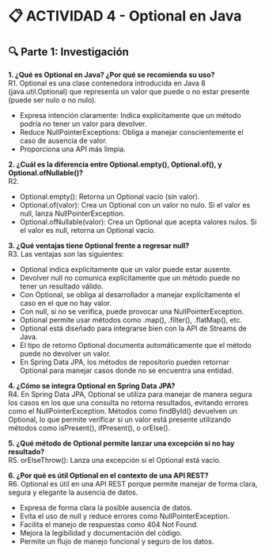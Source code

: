 # 📋 ACTIVIDAD 4 - Optional en Java

## 🔍 Parte 1: Investigación

**1. ¿Qué es Optional en Java? ¿Por qué se recomienda su uso?**  
R1. Optional es una clase contenedora introducida en Java 8 (java.util.Optional) que representa un valor que puede o no estar presente (puede ser nulo o no nulo).  
- Expresa intención claramente: Indica explícitamente que un método podría no tener un valor para devolver.  
- Reduce NullPointerExceptions: Obliga a manejar conscientemente el caso de ausencia de valor.  
- Proporciona una API más limpia.  

**2. ¿Cuál es la diferencia entre Optional.empty(), Optional.of(), y Optional.ofNullable()?**  
R2.  
- Optional.empty(): Retorna un Optional vacío (sin valor).  
- Optional.of(valor): Crea un Optional con un valor no nulo. Si el valor es null, lanza NullPointerException.  
- Optional.ofNullable(valor): Crea un Optional que acepta valores nulos. Si el valor es null, retorna un Optional vacío.  

**3. ¿Qué ventajas tiene Optional frente a regresar null?**  
R3. Las ventajas son las siguientes:  
- Optional indica explícitamente que un valor puede estar ausente.  
- Devolver null no comunica explícitamente que un método puede no tener un resultado válido.  
- Con Optional, se obliga al desarrollador a manejar explícitamente el caso en el que no hay valor.  
- Con null, si no se verifica, puede provocar una NullPointerException.  
- Optional permite usar métodos como .map(), .filter(), .flatMap(), etc.  
- Optional está diseñado para integrarse bien con la API de Streams de Java.  
- El tipo de retorno Optional<T> documenta automáticamente que el método puede no devolver un valor.  
- En Spring Data JPA, los métodos de repositorio pueden retornar Optional para manejar casos donde no se encuentra una entidad.  

**4. ¿Cómo se integra Optional en Spring Data JPA?**  
R4. En Spring Data JPA, Optional se utiliza para manejar de manera segura los casos en los que una consulta no retorna resultados, evitando errores como el NullPointerException. Métodos como findById() devuelven un Optional<T>, lo que permite verificar si un valor está presente utilizando métodos como isPresent(), ifPresent(), o orElse().  

**5. ¿Qué método de Optional permite lanzar una excepción si no hay resultado?**  
R5. orElseThrow(): Lanza una excepción si el Optional está vacío.  

**6. ¿Por qué es útil Optional en el contexto de una API REST?**  
R6. Optional es útil en una API REST porque permite manejar de forma clara, segura y elegante la ausencia de datos.  
- Expresa de forma clara la posible ausencia de datos.  
- Evita el uso de null y reduce errores como NullPointerException.  
- Facilita el manejo de respuestas como 404 Not Found.  
- Mejora la legibilidad y documentación del código.  
- Permite un flujo de manejo funcional y seguro de los datos.  